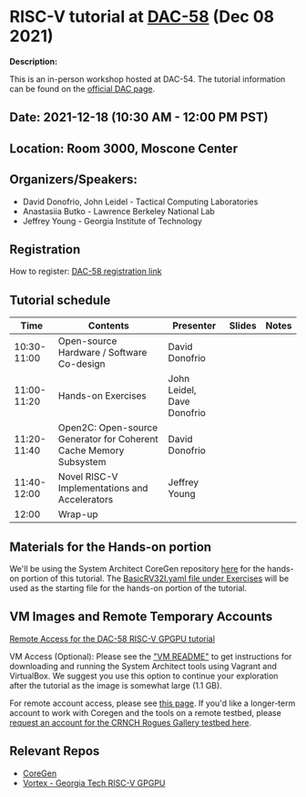 # RISC-V tutorial at [DAC-58](https://www.dac.com/Conference)  (Dec 08 2021) 

**Description:**

This is an in-person workshop hosted at DAC-54. The tutorial information can be found on the [official DAC page](https://58dac.conference-program.com/presentation/?id=TUT101&sess=sess326).


## Date: 2021-12-18 (10:30 AM - 12:00 PM PST)
## Location: Room 3000, Moscone Center

## Organizers/Speakers:

* David Donofrio, John Leidel - Tactical Computing Laboratories 
* Anastasiia Butko - Lawrence Berkeley National Lab
* Jeffrey Young - Georgia Institute of Technology

## Registration 
How to register: [DAC-58 registration link](https://www.dac.com/Attend/Registration) 



## Tutorial schedule

|  Time | Contents  | Presenter   | Slides  | Notes  |
|---|---|---|---|---|
| 10:30-11:00 | Open-source Hardware / Software Co-design | David Donofrio  |   |   |
| 11:00-11:20 | Hands-on Exercises | John Leidel, Dave Donofrio  |   |   |
| 11:20-11:40 | Open2C: Open-source Generator for Coherent Cache Memory Subsystem | David Donofrio | |
| 11:40-12:00 | Novel RISC-V Implementations and Accelerators | Jeffrey Young | |
| 12:00 | Wrap-up |  |  | 

## Materials for the Hands-on portion 
We'll be using the System Architect CoreGen repository [here](https://github.com/opensocsysarch/CoreGen) for the hands-on portion of this tutorial. The [BasicRV32I.yaml file under Exercises](https://github.com/gt-crnch-rg/riscv-tutorial-dac-21/blob/main/Exercises/BasicRV32I.yaml) will be used as the starting file for the hands-on portion of the tutorial.

## VM Images and Remote Temporary Accounts

[Remote Access for the DAC-58 RISC-V GPGPU tutorial](https://github.com/gt-crnch-rg/vortex_tutorials/blob/main/Remote%20Access%20for%20the%20MICRO-54%20Vortex%20GPGPU%20tutorial.md)

VM Access (Optional): Please see the ["VM README"](VM_Imgs/VM_README.md) to get instructions for downloading and running the System Architect tools using Vagrant and VirtualBox. We suggest you use this option to continue your exploration after the tutorial as the image is somewhat large (1.1 GB).

For remote account access, please see [this page](Remote%20Access%20for%20the%20MICRO-54%20Vortex%20GPGPU%20tutorial.md). If you'd like a longer-term account to work with Coregen and the tools on a remote testbed, please [request an account for the CRNCH Rogues Gallery testbed here](https://crnch-rg.cc.gatech.edu/request-access/).

## Relevant Repos 
* [CoreGen](https://github.com/opensocsysarch/CoreGen) 
* [Vortex - Georgia Tech RISC-V GPGPU](https://github.com/vortexgpgpu/)
